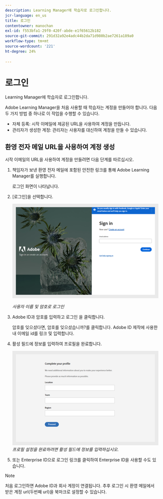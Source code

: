 ```yaml
---
description: Learning Manager에 학습자로 로그인합니다.
jcr-language: en_us
title: 로그인
contentowner: manochan
exl-id: f553bfa1-29f0-420f-abde-e1f65612b182
source-git-commit: 291d32a92e4adc44b2da71d980b2ae7261a189a0
workflow-type: tm+mt
source-wordcount: '221'
ht-degree: 24%

---
```


# 로그인

Learning Manager에 학습자로 로그인합니다.

Adobe Learning Manager을 처음 사용할 때 학습자는 계정을 만들어야 합니다. 다음 두 가지 방법 중 하나로 이 작업을 수행할 수 있습니다.

* 자체 등록: 시작 이메일에 제공된 URL을 사용하여 계정을 만듭니다.
* 관리자가 생성한 계정: 관리자는 사용자를 대신하여 계정을 만들 수 있습니다.

## 환영 전자 메일 URL을 사용하여 계정 생성

시작 이메일의 URL을 사용하여 계정을 만들려면 다음 단계를 따르십시오.

1. 책임자가 보낸 환영 전자 메일에 포함된 안전한 링크를 통해 Adobe Learning Manager를 실행합니다.

   로그인 화면이 나타납니다.

1. [로그인]을 선택합니다.

   ![](assets/login-page.png)

   *사용자 이름 및 암호로 로그인*

1. Adobe ID과 암호를 입력하고 로그인 을 클릭합니다.

   암호를 잊으셨다면, 암호를 잊으셨습니까?를 클릭합니다. Adobe ID 제작에 사용한 내 이메일 id를 링크 및 입력합니다.

   <!--
   If you do not have an Adobe ID, [click here](../../../manage-account.md) to learn how to create an Adobe ID.
   -->

1. 활성 필드에 정보를 입력하여 프로필을 완료합니다.

   ![](assets/complete-the-profile.png)
   _프로필 설정을 완료하려면 활성 필드에 정보를 입력하십시오._

1. 또는 Enterprise ID으로 로그인 링크를 클릭하여 Enterprise ID을 사용할 수도 있습니다.

>[!NOTE]
>
>처음 로그인하면 Adobe ID과 회사 계정이 연결됩니다. 추후 로그인 시 환영 메일에서 받은 계정 url(두번째 url)을 북마크로 설정할 수 있습니다.
